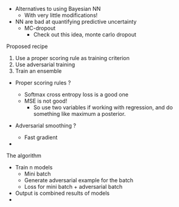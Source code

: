 
- Alternatives to using Bayesian NN
  - With very little modifications!
- NN are bad at quantifying predictive uncertainty
  - MC-dropout
    - Check out this idea, monte carlo dropout

Proposed recipe
1. Use a proper scoring rule as training criterion
2. Use adversarial training
3. Train an ensemble

- Proper scoring rules ?
  - Softmax cross entropy loss is a good one
  - MSE is not good!
    - So use two variables if working with regression, and do something like maximum a posterior.

- Adversarial smoothing ?
  - Fast gradient
- 

The algorithm
- Train n models
  - Mini batch
  - Generate adversarial example for the batch
  - Loss for mini batch + adversarial batch
- Output is combined results of models
- 